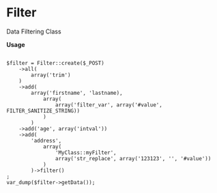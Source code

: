 Filter
======

Data Filtering Class

**Usage**

<pre><code>
$filter = Filter::create($_POST)
	->all(
		array('trim')
	)
	->add(
		array('firstname', 'lastname),
			array(
				array('filter_var', array('#value', FILTER_SANITIZE_STRING))
			)
		)
	->add('age', array('intval'))
	->add(
		'address',
			array(
				'MyClass::myFilter',
				array('str_replace', array('123123', '', '#value'))
			)
		)->filter()
;
var_dump($filter->getData());
</pre></code>
